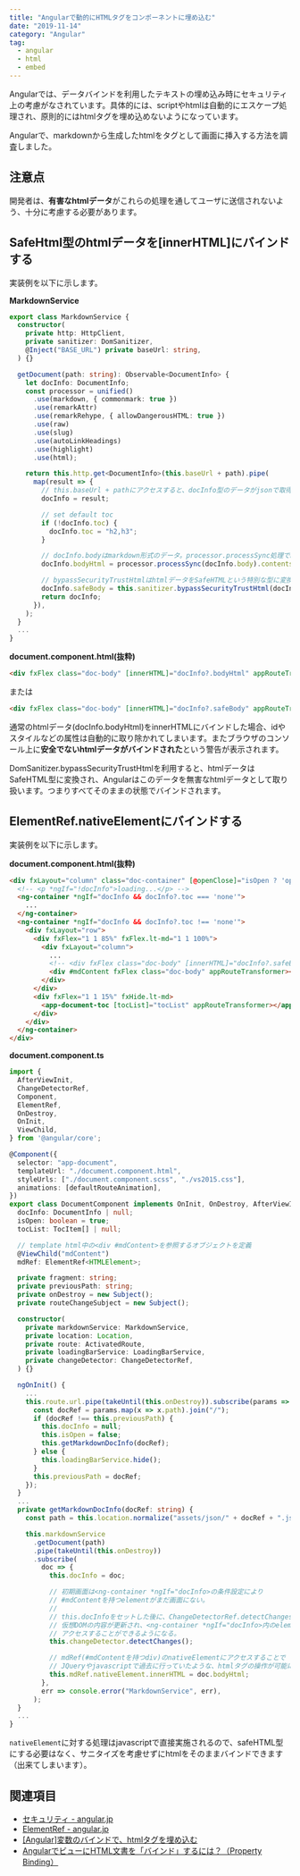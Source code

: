 ```yaml
---
title: "Angularで動的にHTMLタグをコンポーネントに埋め込む"
date: "2019-11-14"
category: "Angular"
tag:
  - angular
  - html
  - embed
---
```


Angularでは、データバインドを利用したテキストの埋め込み時にセキュリティ上の考慮がなされています。具体的には、scriptやhtmlは自動的にエスケープ処理され、原則的にはhtmlタグを埋め込めないようになっています。

Angularで、markdownから生成したhtmlをタグとして画面に挿入する方法を調査しました。

## 注意点

開発者は、**有害なhtmlデータ**がこれらの処理を通してユーザに送信されないよう、十分に考慮する必要があります。

## SafeHtml型のhtmlデータを[innerHTML]にバインドする

実装例を以下に示します。

**MarkdownService**

```ts
export class MarkdownService {
  constructor(
    private http: HttpClient,
    private sanitizer: DomSanitizer,
    @Inject("BASE_URL") private baseUrl: string,
  ) {}

  getDocument(path: string): Observable<DocumentInfo> {
    let docInfo: DocumentInfo;
    const processor = unified()
      .use(markdown, { commonmark: true })
      .use(remarkAttr)
      .use(remarkRehype, { allowDangerousHTML: true })
      .use(raw)
      .use(slug)
      .use(autoLinkHeadings)
      .use(highlight)
      .use(html);

    return this.http.get<DocumentInfo>(this.baseUrl + path).pipe(
      map(result => {
        // this.baseUrl + pathにアクセスすると、docInfo型のデータがjsonで取得できる。それをそのまま代入。
        docInfo = result;

        // set default toc
        if (!docInfo.toc) {
          docInfo.toc = "h2,h3";
        }

        // docInfo.bodyはmarkdown形式のデータ。processor.processSync処理でhtmlに変換される
        docInfo.bodyHtml = processor.processSync(docInfo.body).contents;

        // bypassSecurityTrustHtmlはhtmlデータをSafeHTMLという特別な型に変換する
        docInfo.safeBody = this.sanitizer.bypassSecurityTrustHtml(docInfo.bodyHtml);
        return docInfo;
      }),
    );
  }
  ...
}
```

**document.component.html(抜粋)**

```html
<div fxFlex class="doc-body" [innerHTML]="docInfo?.bodyHtml" appRouteTransformer>
```

または

```html
<div fxFlex class="doc-body" [innerHTML]="docInfo?.safeBody" appRouteTransformer>
```

通常のhtmlデータ(docInfo.bodyHtml)をinnerHTMLにバインドした場合、idやスタイルなどの属性は自動的に取り除かれてしまいます。またブラウザのコンソール上に**安全でないhtmlデータがバインドされた**という警告が表示されます。

DomSanitizer.bypassSecurityTrustHtmlを利用すると、htmlデータはSafeHTML型に変換され、Angularはこのデータを無害なhtmlデータとして取り扱います。つまりすべてそのままの状態でバインドされます。

## ElementRef.nativeElementにバインドする

実装例を以下に示します。

**document.component.html(抜粋)**

```html
<div fxLayout="column" class="doc-container" [@openClose]="isOpen ? 'open' : 'closed'">
  <!-- <p *ngIf="!docInfo">loading...</p> -->
  <ng-container *ngIf="docInfo && docInfo?.toc === 'none'">
    ...
  </ng-container>
  <ng-container *ngIf="docInfo && docInfo?.toc !== 'none'">
    <div fxLayout="row">
      <div fxFlex="1 1 85%" fxFlex.lt-md="1 1 100%">
        <div fxLayout="column">
          ...
          <!-- <div fxFlex class="doc-body" [innerHTML]="docInfo?.safeBody" appRouteTransformer></div> -->
          <div #mdContent fxFlex class="doc-body" appRouteTransformer></div>
        </div>
      </div>
      <div fxFlex="1 1 15%" fxHide.lt-md>
        <app-document-toc [tocList]="tocList" appRouteTransformer></app-document-toc>
      </div>
    </div>
  </ng-container>
</div>
```

**document.component.ts**

```ts
import {
  AfterViewInit,
  ChangeDetectorRef,
  Component,
  ElementRef,
  OnDestroy,
  OnInit,
  ViewChild,
} from '@angular/core';

@Component({
  selector: "app-document",
  templateUrl: "./document.component.html",
  styleUrls: ["./document.component.scss", "./vs2015.css"],
  animations: [defaultRouteAnimation],
})
export class DocumentComponent implements OnInit, OnDestroy, AfterViewInit {
  docInfo: DocumentInfo | null;
  isOpen: boolean = true;
  tocList: TocItem[] | null;

  // template html中の<div #mdContent>を参照するオブジェクトを定義
  @ViewChild("mdContent")
  mdRef: ElementRef<HTMLElement>;

  private fragment: string;
  private previousPath: string;
  private onDestroy = new Subject();
  private routeChangeSubject = new Subject();

  constructor(
    private markdownService: MarkdownService,
    private location: Location,
    private route: ActivatedRoute,
    private loadingBarService: LoadingBarService,
    private changeDetector: ChangeDetectorRef,
  ) {}

  ngOnInit() {
    ...
    this.route.url.pipe(takeUntil(this.onDestroy)).subscribe(params => {
      const docRef = params.map(x => x.path).join("/");
      if (docRef !== this.previousPath) {
        this.docInfo = null;
        this.isOpen = false;
        this.getMarkdownDocInfo(docRef);
      } else {
        this.loadingBarService.hide();
      }
      this.previousPath = docRef;
    });
  }
  ...
  private getMarkdownDocInfo(docRef: string) {
    const path = this.location.normalize("assets/json/" + docRef + ".json");

    this.markdownService
      .getDocument(path)
      .pipe(takeUntil(this.onDestroy))
      .subscribe(
        doc => {
          this.docInfo = doc;

          // 初期画面は<ng-container *ngIf="docInfo>の条件設定により
          // #mdContentを持つelementがまだ画面にない。
          //
          // this.docInfoをセットした後に、ChangeDetectorRef.detectChanges()することで
          // 仮想DOMの内容が更新され、<ng-container *ngIf="docInfo>内のelementに
          // アクセスすることができるようになる。
          this.changeDetector.detectChanges();

          // mdRef(#mdContentを持つdiv)のnativeElementにアクセスすることで
          // JQueryやjavascriptで過去に行っていたような、htmlタグの操作が可能になる。
          this.mdRef.nativeElement.innerHTML = doc.bodyHtml;
        },
        err => console.error("MarkdownService", err),
      );
  }
  ...
}
```

`nativeElement`に対する処理はjavascriptで直接実施されるので、safeHTML型にする必要はなく、サニタイズを考慮せずにhtmlをそのままバインドできます（出来てしまいます）。

## 関連項目

- [セキュリティ - angular.jp](https://angular.jp/guide/security#bypass-security-apis)
- [ElementRef - angular.jp](https://angular.jp/api/core/ElementRef)
- [\[Angular\]変数のバインドで、htmlタグを埋め込む](https://akamist.com/blog/archives/2223)
- [AngularでビューにHTML文書を「バインド」するには？（Property Binding）](https://www.atmarkit.co.jp/ait/articles/1702/13/news127.html)
